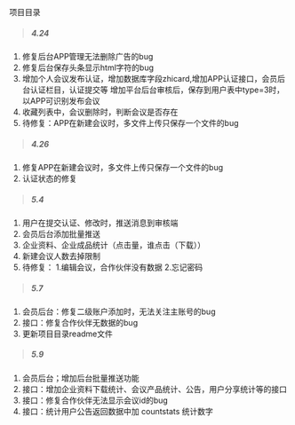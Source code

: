 ﻿项目目录

> ##### 4.24
1. 修复后台APP管理无法删除广告的bug
2. 修复后台保存头条显示html字符的bug
3. 增加个人会议发布认证，增加数据库字段zhicard,增加APP认证接口，会员后台认证栏目，认证提交等
增加平台后台审核后，保存到用户表中type=3时，以APP可识别发布会议
4. 收藏列表中，会议删除时，判断会议是否存在
5. 待修复：APP在新建会议时，多文件上传只保存一个文件的bug

> ##### 4.26
1. 修复APP在新建会议时，多文件上传只保存一个文件的bug
2. 认证状态的修复

> ##### 5.4
1. 用户在提交认证、修改时，推送消息到审核端
2. 会员后台添加批量推送
3. 企业资料、企业成品统计（点击量，谁点击（下载））
4. 新建会议人数去掉限制
5. 待修复：
	1.编辑会议，合作伙伴没有数据
	2.忘记密码
	
> ##### 5.7
1. 会员后台：修复二级账户添加时，无法关注主账号的bug
2. 接口：修复合作伙伴无数据的bug
3. 更新项目目录readme文件

> ##### 5.9
1. 会员后台；增加后台批量推送功能
2. 接口：增加企业资料下载统计、会议产品统计、公告，用户分享统计等的接口
3. 接口：修复合作伙伴无法显示会议id的bug
4. 接口：统计用户公告返回数据中加 countstats 统计数字   